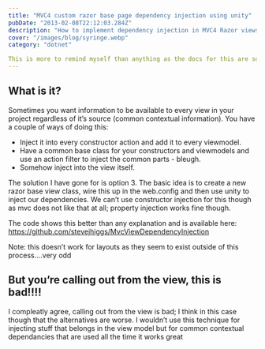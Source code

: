 ```yaml
---
title: "MVC4 custom razor base page dependency injection using unity"
pubDate: "2013-02-08T22:12:03.284Z"
description: "How to implement dependency injection in MVC4 Razor views using Unity for cleaner, testable code."
cover: "/images/blog/syringe.webp"
category: "dotnet"

This is more to remind myself than anything as the docs for this are somewhat scattered around the web or are needlessly complex now mvc4 has been released.
---
```


## What is it?

Sometimes you want information to be available to every view in your project regardless of it’s source (common contextual information). You have a couple of ways of doing this:

- Inject it into every constructor action and add it to every viewmodel.
- Have a common base class for your constructors and viewmodels and use an action filter to inject the common parts - bleugh.
- Somehow inject into the view itself.

The solution I have gone for is option 3. The basic idea is to create a new razor base view class, wire this up in the web.config and then use unity to inject our dependencies. We can’t use constructor injection for this though as mvc does not like that at all; property injection works fine though.

The code shows this better than any explanation and is available here: https://github.com/stevejhiggs/MvcViewDependencyInjection

Note: this doesn’t work for layouts as they seem to exist outside of this process….very odd

## But you’re calling out from the view, this is bad!!!!

I compleatly agree, calling out from the view is bad; I think in this case though that the alternatives are worse. I wouldn’t use this technique for injecting stuff that belongs in the view model but for common contextual dependancies that are used all the time it works great
